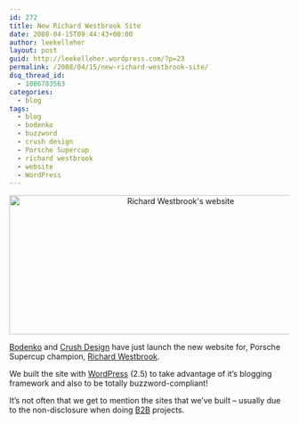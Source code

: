 ```yaml
---
id: 272
title: New Richard Westbrook Site
date: 2008-04-15T09:44:43+00:00
author: leekelleher
layout: post
guid: http://leekelleher.wordpress.com/?p=23
permalink: /2008/04/15/new-richard-westbrook-site/
dsq_thread_id:
  - 1086783563
categories:
  - blog
tags:
  - blog
  - bodenko
  - buzzword
  - crush design
  - Porsche Supercup
  - richard westbrook
  - website
  - WordPress
---
```

<p style="text-align:center;">
  <a href="http://www.richardwestbrook.co.uk/"><img class="aligncenter size-full wp-image-24" src="http://leekelleher.com/wordpress/wp-content/uploads/2008/04/rw-screengrab.jpg" alt="Richard Westbrook's website" width="600" height="250" /></a>
</p>

[Bodenko](http://bodenko.com/) and [Crush Design](http://www.crushdesign.co.uk/) have just launch the new website for, Porsche Supercup champion, [Richard Westbrook](http://www.richardwestbrook.co.uk/).

We built the site with [WordPress](http://wordpress.org/) (2.5) to take advantage of it&#8217;s blogging framework and also to be totally buzzword-compliant!<!--more-->

It&#8217;s not often that we get to mention the sites that we&#8217;ve built &#8211; usually due to the non-disclosure when doing [B2B](http://en.wikipedia.org/wiki/B2B) projects.
